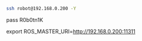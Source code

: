 
```sh
ssh robot@192.168.0.200 -Y
```
pass R0b0tn1K

export ROS_MASTER_URI=http://192.168.0.200:11311
